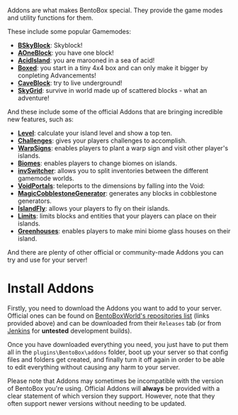 Addons are what makes BentoBox special. They provide the game modes and utility functions for them. 

These include some popular Gamemodes:
* [**BSkyBlock**](https://github.com/BentoBoxWorld/BSkyBlock): Skyblock!
* [**AOneBlock**](https://github.com/BentoBoxWorld/AOneBlock): you have one block!
* [**AcidIsland**](https://github.com/BentoBoxWorld/AcidIsland): you are marooned in a sea of acid!
* [**Boxed**](https://github.com/BentoBoxWorld/Boxed): you start in a tiny 4x4 box and can only make it bigger by conpleting Advancements!
* [**CaveBlock**](https://github.com/BentoBoxWorld/CaveBlock): try to live underground!
* [**SkyGrid**](https://github.com/BentoBoxWorld/SkyGrid): survive in world made up of scattered blocks - what an adventure!

And these include some of the official Addons that are bringing incredible new features, such as:
* [**Level**](https://github.com/BentoBoxWorld/Level): calculate your island level and show a top ten.
* [**Challenges**](https://github.com/BentoBoxWorld/Challenges): gives your players challenges to accomplish.
* [**WarpSigns**](https://github.com/BentoBoxWorld/addon-welcomewarpsigns): enables players to plant a warp sign and visit other player's islands.
* [**Biomes**](https://github.com/BentoBoxWorld/Biomes): enables players to change biomes on islands.
* [**invSwitcher**](https://github.com/BentoBoxWorld/addon-invSwitcher): allows you to split inventories between the different gamemode worlds.
* [**VoidPortals**](https://github.com/BentoBoxWorld/VoidPortals): teleports to the dimensions by falling into the Void:
* [**MagicCobblestoneGenerator**](https://github.com/BentoBoxWorld/MagicCobblestoneGenerator): generates any blocks in cobblestone generators.
* [**IslandFly**](https://github.com/BentoBoxWorld/IslandFly): allows your players to fly on their islands.
* [**Limits**](https://github.com/BentoBoxWorld/addon-limits): limits blocks and entities that your players can place on their islands.
* [**Greenhouses**](https://github.com/BentoBoxWorld/greenhouses): enables players to make mini biome glass houses on their island.

And there are plenty of other official or community-made Addons you can try and use for your server!

# Install Addons

Firstly, you need to download the Addons you want to add to your server. Official ones can be found on [BentoBoxWorld's repositories list](https://github.com/BentoBoxWorld) (links provided above) and can be downloaded from their `Releases` tab (or from [Jenkins](https://ci.codemc.io/job/BentoBoxWorld/) for **untested** development builds).

Once you have downloaded everything you need, you just have to put them all in the `plugins\BentoBox\addons` folder, boot up your server so that config files and folders get created, and finally turn it off again in order to be able to edit everything without causing any harm to your server.

Please note that Addons may sometimes be incompatible with the version of BentoBox you're using. Official Addons will **always** be provided with a clear statement of which version they support. However, note that they often support newer versions without needing to be updated.